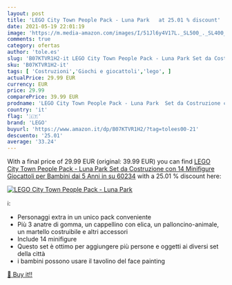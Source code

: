 ```yaml
---
layout: post
title: 'LEGO City Town People Pack - Luna Park   at 25.01 % discount'
date: 2021-05-19 22:01:19
image: 'https://m.media-amazon.com/images/I/51Jl6y4V17L._SL500_._SL400_.jpg'
comments: true
category: ofertas
author: 'tole.es'
slug: 'B07KTVR1H2-it LEGO City Town People Pack - Luna Park Set da Costruzione...'
sku: 'B07KTVR1H2-it'
tags: [ 'Costruzioni','Giochi e giocattoli','lego', ]
actualPrice: 29.99 EUR
currency: EUR
price: 29.99
comparePrice: 39.99 EUR
prodname: 'LEGO City Town People Pack - Luna Park  Set da Costruzione con 14 Minifigure  Giocattoli per Bambini dai 5 Anni in su  60234'
country: 'it'
flag: '🇮🇹'
brand: 'LEGO'
buyurl: 'https://www.amazon.it/dp/B07KTVR1H2/?tag=tolees00-21'
descuento: '25.01'
average: '33.24'
---
```


With a final price of 29.99 EUR (original: 39.99 EUR) you can find [LEGO City Town People Pack - Luna Park  Set da Costruzione con 14 Minifigure  Giocattoli per Bambini dai 5 Anni in su  60234](https://www.amazon.it/dp/B07KTVR1H2/?tag=tolees00-21) with a  25.01 % discount here:

[![LEGO City Town People Pack - Luna Park  ](https://m.media-amazon.com/images/I/51Jl6y4V17L._SL500_._SL400_.jpg)](https://www.amazon.it/dp/B07KTVR1H2/?tag=tolees00-21)

ℹ️:

- Personaggi extra in un unico pack conveniente
- Più 3 anatre di gomma, un cappellino con elica, un palloncino-animale, un martello costruibile e altri accessori
- Include 14 minifigure
- Questo set è ottimo per aggiungere più persone e oggetti ai diversi set della città
- i bambini possono usare il tavolino del face painting

[🛒 Buy it!!](https://www.amazon.it/dp/B07KTVR1H2/?tag=tolees00-21)
